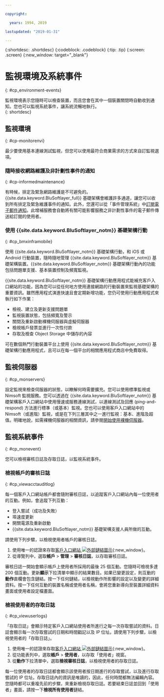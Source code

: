 ```yaml
---

copyright:

  years: 1994, 2019

lastupdated: "2019-01-31"

---
```


{:shortdesc: .shortdesc}
{:codeblock: .codeblock}
{:tip: .tip}
{:screen: .screen}
{:new_window: target="_blank"}


# 監視環境及系統事件
{: #cp_environment-events}

監視環境表示您隨時可以檢查裝置，而且您會在其中一個裝置關閉時自動收到通知。您也可以監視系統事件，讓系統流暢地執行。  
{: shortdesc}

## 監視環境
{: #cp-monitorenvi}

最少要使用基本連線測試監視，但您可以使用最符合商業需求的方式來自訂監視選項。

### 隨時接收網路維護及非計劃性事件的通知
{: #cp-informedmaintenance}

有時候，排定及緊急網路維護是不可避免的。{{site.data.keyword.BluSoftlayer_full}} 基礎架構會維護許多通道，讓您可以收到所有排定及緊急維護事件的通知。此外，您還可以從「事件管理系統」中[訂閱電子郵件通知](/docs/customer-portal?topic=customer-portal-cp_bpnotifications#cp_bpnotifications)。此增補服務會自動將有關可能影響服務之非計劃性事件的電子郵件傳送給訂閱的使用者。

### 使用 {{site.data.keyword.BluSoftlayer_notm}} 基礎架構行動
{: #cp_bmxinframobile}

使用 {{site.data.keyword.BluSoftlayer_notm}} 基礎架構行動，和 iOS 或 Android 行動裝置，隨時隨地管理 {{site.data.keyword.BluSoftlayer_notm}} 基礎架構裝置。{{site.data.keyword.BluSoftlayer_notm}} 基礎架構行動內的功能包括問題單支援、基本裝置控制及頻寬監視。

{{site.data.keyword.BluSoftlayer_notm}} 基礎架構行動應用程式能補充客戶入口網站的功能，因為您可以從任何地方使用連接網路的行動裝置來監視基礎架構的重要資訊。雖然應用程式演進快速且會定期新增功能，您仍可使用行動應用程式來執行如下作業：
  * 檢視、建立及更新支援問題單
  * 監視裝置狀態，包括頻寬及警示
  * 關閉及重新啟動裸機伺服器與虛擬伺服器
  * 檢視帳戶發票並進行一次性付款
  * 存取及檢查 Object Storage 中儲存的內容

可在數個熱門行動裝置平台上使用 {{site.data.keyword.BluSoftlayer_notm}} 基礎架構行動應用程式，且可以在每一個平台的相關應用程式商店中免費取得。

## 監視伺服器
{: #cp_monservers}

設定監視來檢查伺服器的狀態，以瞭解何時需要擴充。您可以使用標準監視或 Nimsoft 監視服務。您可以透過在 {{site.data.keyword.BluSoftlayer_notm}} 基礎架構客戶入口網站中使用慢速或服務連線測試，以連線測試及回應 (ping-and-respond) 方法進行標準（或基本）監視。您也可以使用客戶入口網站中的 Nimsoft（或進階）監視，或是在下列三層其中之一進行監視：基本、進階及超值。明確地說，如需裸機伺服器的相關資訊，請參閱[開始使用裸機伺服器](/docs/bare-metal?topic=bare-metal-getting-started#getting-started)。

## 監視系統事件
{: #cp_monevent}

您可以檢視審核日誌及存取日誌，以監視系統事件。

### 檢視帳戶的審核日誌
{: #cp_viewacctauditlog}

每一個客戶入口網站帳戶都會隨附審核日誌，以追蹤客戶入口網站內每一位使用者的互動。例如，會追蹤下列互動：
  * 登入嘗試（成功及失敗）
  * 埠速度更新
  * 開關電源及重新啟動
  * {{site.data.keyword.BluSoftlayer_notm}} 基礎架構支援人員所做的互動。

請使用下列步驟，以檢視使用者帳戶的審核日誌。

1. 使用唯一的認證來存取[客戶入口網站 ![外部鏈結圖示](../icons/launch-glyph.svg)](https://control.softlayer.com/){:new_window}。
2. 從導覽列中，選取**帳戶** > **管理** > **審核日誌**，以存取審核日誌。

審核日誌一開始會顯示帳戶上使用者所採用的最後 25 個互動。您隨時可檢視多達 200 個互動。更新**顯示**下拉清單中顯示的結果數目。如果已變更設定，則互動的**動作**直欄會包含鏈結。按一下任何鏈結，以檢視動作所影響的設定以及變更的詳細資料。按一下任何互動的裝置名稱或使用者名稱，會將您重新導向至裝置詳細資料畫面或使用者設定檔畫面。

### 檢視使用者的存取日誌
{: #cp_viewuserlogs}

「存取日誌」會顯示特定客戶入口網站使用者所進行之每一次存取嘗試的資料。日誌會顯示每一次存取嘗試的日期和時間戳記以及 IP 位址。請使用下列步驟，以檢視使用者的「存取日誌」。

1. 使用唯一的認證來存取[客戶入口網站 ![外部鏈結圖示](../icons/launch-glyph.svg)](https://control.softlayer.com/){:new_window}。
2. 從功能表列中，選取**帳戶** > **使用者**，以存取「使用者」視窗。
3. 從**動作**下拉清單中，選取**檢視審核日誌**，以檢視使用者的存取日誌。

每一位使用者的存取日誌都會顯示該使用者按日期進行的存取嘗試，以及進行存取嘗試的 IP 位址。存取日誌內的資訊是唯讀的，因此，任何時間都無法編輯內容。您隨時都可以重複先前的步驟，來重新檢視存取日誌。若要結束日誌並回到「使用者」畫面，請按一下**檢視所有使用者**鏈結。
